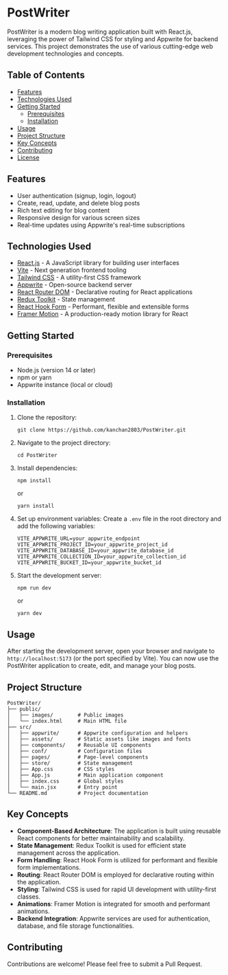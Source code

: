 # PostWriter

PostWriter is a modern blog writing application built with React.js, leveraging the power of Tailwind CSS for styling and Appwrite for backend services. This project demonstrates the use of various cutting-edge web development technologies and concepts.

## Table of Contents

- [Features](#features)
- [Technologies Used](#technologies-used)
- [Getting Started](#getting-started)
  - [Prerequisites](#prerequisites)
  - [Installation](#installation)
- [Usage](#usage)
- [Project Structure](#project-structure)
- [Key Concepts](#key-concepts)
- [Contributing](#contributing)
- [License](#license)

## Features

- User authentication (signup, login, logout)
- Create, read, update, and delete blog posts
- Rich text editing for blog content
- Responsive design for various screen sizes
- Real-time updates using Appwrite's real-time subscriptions

## Technologies Used

- [React.js](https://reactjs.org/) - A JavaScript library for building user interfaces
- [Vite](https://vitejs.dev/) - Next generation frontend tooling
- [Tailwind CSS](https://tailwindcss.com/) - A utility-first CSS framework
- [Appwrite](https://appwrite.io/) - Open-source backend server
- [React Router DOM](https://reactrouter.com/) - Declarative routing for React applications
- [Redux Toolkit](https://redux-toolkit.js.org/) - State management
- [React Hook Form](https://react-hook-form.com/) - Performant, flexible and extensible forms
- [Framer Motion](https://www.framer.com/motion/) - A production-ready motion library for React

## Getting Started

### Prerequisites

- Node.js (version 14 or later)
- npm or yarn
- Appwrite instance (local or cloud)

### Installation

1. Clone the repository:
   ```
   git clone https://github.com/kanchan2803/PostWriter.git
   ```

2. Navigate to the project directory:
   ```
   cd PostWriter
   ```

3. Install dependencies:
   ```
   npm install
   ```
   or
   ```
   yarn install
   ```

4. Set up environment variables:
   Create a `.env` file in the root directory and add the following variables:
   ```
   VITE_APPWRITE_URL=your_appwrite_endpoint
   VITE_APPWRITE_PROJECT_ID=your_appwrite_project_id
   VITE_APPWRITE_DATABASE_ID=your_appwrite_database_id
   VITE_APPWRITE_COLLECTION_ID=your_appwrite_collection_id
   VITE_APPWRITE_BUCKET_ID=your_appwrite_bucket_id
   ```

5. Start the development server:
   ```
   npm run dev
   ```
   or
   ```
   yarn dev
   ```

## Usage

After starting the development server, open your browser and navigate to `http://localhost:5173` (or the port specified by Vite). You can now use the PostWriter application to create, edit, and manage your blog posts.

## Project Structure
```
PostWriter/
├── public/
│   ├── images/        # Public images
│   └── index.html     # Main HTML file
├── src/
│   ├── appwrite/      # Appwrite configuration and helpers
│   ├── assets/        # Static assets like images and fonts
│   ├── components/    # Reusable UI components
│   ├── conf/          # Configuration files
│   ├── pages/         # Page-level components
│   ├── store/         # State management
│   ├── App.css        # CSS styles
│   ├── App.js         # Main application component
│   ├── index.css      # Global styles
│   └── main.jsx       # Entry point
└── README.md          # Project documentation
```

## Key Concepts

- **Component-Based Architecture**: The application is built using reusable React components for better maintainability and scalability.
- **State Management**: Redux Toolkit is used for efficient state management across the application.
- **Form Handling**: React Hook Form is utilized for performant and flexible form implementations.
- **Routing**: React Router DOM is employed for declarative routing within the application.
- **Styling**: Tailwind CSS is used for rapid UI development with utility-first classes.
- **Animations**: Framer Motion is integrated for smooth and performant animations.
- **Backend Integration**: Appwrite services are used for authentication, database, and file storage functionalities.

## Contributing

Contributions are welcome! Please feel free to submit a Pull Request.

